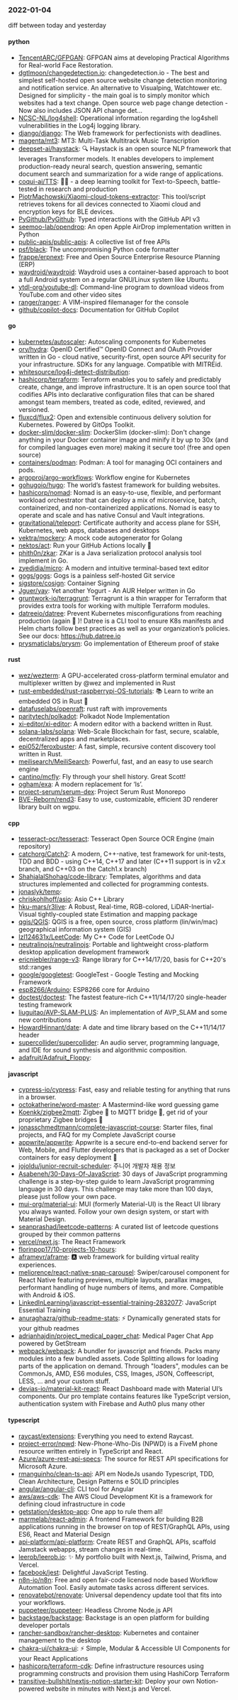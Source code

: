 ### 2022-01-04
diff between today and yesterday

#### python
* [TencentARC/GFPGAN](https://github.com/TencentARC/GFPGAN): GFPGAN aims at developing Practical Algorithms for Real-world Face Restoration.
* [dgtlmoon/changedetection.io](https://github.com/dgtlmoon/changedetection.io): changedetection.io - The best and simplest self-hosted open source website change detection monitoring and notification service. An alternative to Visualping, Watchtower etc. Designed for simplicity - the main goal is to simply monitor which websites had a text change. Open source web page change detection - Now also includes JSON API change det…
* [NCSC-NL/log4shell](https://github.com/NCSC-NL/log4shell): Operational information regarding the log4shell vulnerabilities in the Log4j logging library.
* [django/django](https://github.com/django/django): The Web framework for perfectionists with deadlines.
* [magenta/mt3](https://github.com/magenta/mt3): MT3: Multi-Task Multitrack Music Transcription
* [deepset-ai/haystack](https://github.com/deepset-ai/haystack): 🔍 Haystack is an open source NLP framework that leverages Transformer models. It enables developers to implement production-ready neural search, question answering, semantic document search and summarization for a wide range of applications.
* [coqui-ai/TTS](https://github.com/coqui-ai/TTS): 🐸💬 - a deep learning toolkit for Text-to-Speech, battle-tested in research and production
* [PiotrMachowski/Xiaomi-cloud-tokens-extractor](https://github.com/PiotrMachowski/Xiaomi-cloud-tokens-extractor): This tool/script retrieves tokens for all devices connected to Xiaomi cloud and encryption keys for BLE devices.
* [PyGithub/PyGithub](https://github.com/PyGithub/PyGithub): Typed interactions with the GitHub API v3
* [seemoo-lab/opendrop](https://github.com/seemoo-lab/opendrop): An open Apple AirDrop implementation written in Python
* [public-apis/public-apis](https://github.com/public-apis/public-apis): A collective list of free APIs
* [psf/black](https://github.com/psf/black): The uncompromising Python code formatter
* [frappe/erpnext](https://github.com/frappe/erpnext): Free and Open Source Enterprise Resource Planning (ERP)
* [waydroid/waydroid](https://github.com/waydroid/waydroid): Waydroid uses a container-based approach to boot a full Android system on a regular GNU/Linux system like Ubuntu.
* [ytdl-org/youtube-dl](https://github.com/ytdl-org/youtube-dl): Command-line program to download videos from YouTube.com and other video sites
* [ranger/ranger](https://github.com/ranger/ranger): A VIM-inspired filemanager for the console
* [github/copilot-docs](https://github.com/github/copilot-docs): Documentation for GitHub Copilot

#### go
* [kubernetes/autoscaler](https://github.com/kubernetes/autoscaler): Autoscaling components for Kubernetes
* [ory/hydra](https://github.com/ory/hydra): OpenID Certified™ OpenID Connect and OAuth Provider written in Go - cloud native, security-first, open source API security for your infrastructure. SDKs for any language. Compatible with MITREid.
* [whitesource/log4j-detect-distribution](https://github.com/whitesource/log4j-detect-distribution): 
* [hashicorp/terraform](https://github.com/hashicorp/terraform): Terraform enables you to safely and predictably create, change, and improve infrastructure. It is an open source tool that codifies APIs into declarative configuration files that can be shared amongst team members, treated as code, edited, reviewed, and versioned.
* [fluxcd/flux2](https://github.com/fluxcd/flux2): Open and extensible continuous delivery solution for Kubernetes. Powered by GitOps Toolkit.
* [docker-slim/docker-slim](https://github.com/docker-slim/docker-slim): DockerSlim (docker-slim): Don't change anything in your Docker container image and minify it by up to 30x (and for compiled languages even more) making it secure too! (free and open source)
* [containers/podman](https://github.com/containers/podman): Podman: A tool for managing OCI containers and pods.
* [argoproj/argo-workflows](https://github.com/argoproj/argo-workflows): Workflow engine for Kubernetes
* [gohugoio/hugo](https://github.com/gohugoio/hugo): The world’s fastest framework for building websites.
* [hashicorp/nomad](https://github.com/hashicorp/nomad): Nomad is an easy-to-use, flexible, and performant workload orchestrator that can deploy a mix of microservice, batch, containerized, and non-containerized applications. Nomad is easy to operate and scale and has native Consul and Vault integrations.
* [gravitational/teleport](https://github.com/gravitational/teleport): Certificate authority and access plane for SSH, Kubernetes, web apps, databases and desktops
* [vektra/mockery](https://github.com/vektra/mockery): A mock code autogenerator for Golang
* [nektos/act](https://github.com/nektos/act): Run your GitHub Actions locally 🚀
* [phith0n/zkar](https://github.com/phith0n/zkar): ZKar is a Java serialization protocol analysis tool implement in Go.
* [zyedidia/micro](https://github.com/zyedidia/micro): A modern and intuitive terminal-based text editor
* [gogs/gogs](https://github.com/gogs/gogs): Gogs is a painless self-hosted Git service
* [sigstore/cosign](https://github.com/sigstore/cosign): Container Signing
* [Jguer/yay](https://github.com/Jguer/yay): Yet another Yogurt - An AUR Helper written in Go
* [gruntwork-io/terragrunt](https://github.com/gruntwork-io/terragrunt): Terragrunt is a thin wrapper for Terraform that provides extra tools for working with multiple Terraform modules.
* [datreeio/datree](https://github.com/datreeio/datree): Prevent Kubernetes misconfigurations from reaching production (again 😤 )! Datree is a CLI tool to ensure K8s manifests and Helm charts follow best practices as well as your organization’s policies. See our docs: https://hub.datree.io
* [prysmaticlabs/prysm](https://github.com/prysmaticlabs/prysm): Go implementation of Ethereum proof of stake

#### rust
* [wez/wezterm](https://github.com/wez/wezterm): A GPU-accelerated cross-platform terminal emulator and multiplexer written by @wez and implemented in Rust
* [rust-embedded/rust-raspberrypi-OS-tutorials](https://github.com/rust-embedded/rust-raspberrypi-OS-tutorials): 📚 Learn to write an embedded OS in Rust 🦀
* [datafuselabs/openraft](https://github.com/datafuselabs/openraft): rust raft with improvements
* [paritytech/polkadot](https://github.com/paritytech/polkadot): Polkadot Node Implementation
* [xi-editor/xi-editor](https://github.com/xi-editor/xi-editor): A modern editor with a backend written in Rust.
* [solana-labs/solana](https://github.com/solana-labs/solana): Web-Scale Blockchain for fast, secure, scalable, decentralized apps and marketplaces.
* [epi052/feroxbuster](https://github.com/epi052/feroxbuster): A fast, simple, recursive content discovery tool written in Rust.
* [meilisearch/MeiliSearch](https://github.com/meilisearch/MeiliSearch): Powerful, fast, and an easy to use search engine
* [cantino/mcfly](https://github.com/cantino/mcfly): Fly through your shell history. Great Scott!
* [ogham/exa](https://github.com/ogham/exa): A modern replacement for ‘ls’.
* [project-serum/serum-dex](https://github.com/project-serum/serum-dex): Project Serum Rust Monorepo
* [BVE-Reborn/rend3](https://github.com/BVE-Reborn/rend3): Easy to use, customizable, efficient 3D renderer library built on wgpu.

#### cpp
* [tesseract-ocr/tesseract](https://github.com/tesseract-ocr/tesseract): Tesseract Open Source OCR Engine (main repository)
* [catchorg/Catch2](https://github.com/catchorg/Catch2): A modern, C++-native, test framework for unit-tests, TDD and BDD - using C++14, C++17 and later (C++11 support is in v2.x branch, and C++03 on the Catch1.x branch)
* [ShahjalalShohag/code-library](https://github.com/ShahjalalShohag/code-library): Templates, algorithms and data structures implemented and collected for programming contests.
* [jonaslyk/temp](https://github.com/jonaslyk/temp): 
* [chriskohlhoff/asio](https://github.com/chriskohlhoff/asio): Asio C++ Library
* [hku-mars/r3live](https://github.com/hku-mars/r3live): A Robust, Real-time, RGB-colored, LiDAR-Inertial-Visual tightly-coupled state Estimation and mapping package
* [qgis/QGIS](https://github.com/qgis/QGIS): QGIS is a free, open source, cross platform (lin/win/mac) geographical information system (GIS)
* [lzl124631x/LeetCode](https://github.com/lzl124631x/LeetCode): My C++ Code for LeetCode OJ
* [neutralinojs/neutralinojs](https://github.com/neutralinojs/neutralinojs): Portable and lightweight cross-platform desktop application development framework
* [ericniebler/range-v3](https://github.com/ericniebler/range-v3): Range library for C++14/17/20, basis for C++20's std::ranges
* [google/googletest](https://github.com/google/googletest): GoogleTest - Google Testing and Mocking Framework
* [esp8266/Arduino](https://github.com/esp8266/Arduino): ESP8266 core for Arduino
* [doctest/doctest](https://github.com/doctest/doctest): The fastest feature-rich C++11/14/17/20 single-header testing framework
* [liuguitao/AVP-SLAM-PLUS](https://github.com/liuguitao/AVP-SLAM-PLUS): An implementation of AVP_SLAM and some new contributions
* [HowardHinnant/date](https://github.com/HowardHinnant/date): A date and time library based on the C++11/14/17 <chrono> header
* [supercollider/supercollider](https://github.com/supercollider/supercollider): An audio server, programming language, and IDE for sound synthesis and algorithmic composition.
* [adafruit/Adafruit_Floppy](https://github.com/adafruit/Adafruit_Floppy): 

#### javascript
* [cypress-io/cypress](https://github.com/cypress-io/cypress): Fast, easy and reliable testing for anything that runs in a browser.
* [octokatherine/word-master](https://github.com/octokatherine/word-master): A Mastermind-like word guessing game
* [Koenkk/zigbee2mqtt](https://github.com/Koenkk/zigbee2mqtt): Zigbee 🐝 to MQTT bridge 🌉, get rid of your proprietary Zigbee bridges 🔨
* [jonasschmedtmann/complete-javascript-course](https://github.com/jonasschmedtmann/complete-javascript-course): Starter files, final projects, and FAQ for my Complete JavaScript course
* [appwrite/appwrite](https://github.com/appwrite/appwrite): Appwrite is a secure end-to-end backend server for Web, Mobile, and Flutter developers that is packaged as a set of Docker containers for easy deployment 🚀
* [jojoldu/junior-recruit-scheduler](https://github.com/jojoldu/junior-recruit-scheduler): 주니어 개발자 채용 정보
* [Asabeneh/30-Days-Of-JavaScript](https://github.com/Asabeneh/30-Days-Of-JavaScript): 30 days of JavaScript programming challenge is a step-by-step guide to learn JavaScript programming language in 30 days. This challenge may take more than 100 days, please just follow your own pace.
* [mui-org/material-ui](https://github.com/mui-org/material-ui): MUI (formerly Material-UI) is the React UI library you always wanted. Follow your own design system, or start with Material Design.
* [seanprashad/leetcode-patterns](https://github.com/seanprashad/leetcode-patterns): A curated list of leetcode questions grouped by their common patterns
* [vercel/next.js](https://github.com/vercel/next.js): The React Framework
* [florinpop17/10-projects-10-hours](https://github.com/florinpop17/10-projects-10-hours): 
* [aframevr/aframe](https://github.com/aframevr/aframe): 🅰️ web framework for building virtual reality experiences.
* [meliorence/react-native-snap-carousel](https://github.com/meliorence/react-native-snap-carousel): Swiper/carousel component for React Native featuring previews, multiple layouts, parallax images, performant handling of huge numbers of items, and more. Compatible with Android & iOS.
* [LinkedInLearning/javascript-essential-training-2832077](https://github.com/LinkedInLearning/javascript-essential-training-2832077): JavaScript Essential Training
* [anuraghazra/github-readme-stats](https://github.com/anuraghazra/github-readme-stats): ⚡ Dynamically generated stats for your github readmes
* [adrianhajdin/project_medical_pager_chat](https://github.com/adrianhajdin/project_medical_pager_chat): Medical Pager Chat App powered by GetStream
* [webpack/webpack](https://github.com/webpack/webpack): A bundler for javascript and friends. Packs many modules into a few bundled assets. Code Splitting allows for loading parts of the application on demand. Through "loaders", modules can be CommonJs, AMD, ES6 modules, CSS, Images, JSON, Coffeescript, LESS, ... and your custom stuff.
* [devias-io/material-kit-react](https://github.com/devias-io/material-kit-react): React Dashboard made with Material UI’s components. Our pro template contains features like TypeScript version, authentication system with Firebase and Auth0 plus many other

#### typescript
* [raycast/extensions](https://github.com/raycast/extensions): Everything you need to extend Raycast.
* [project-error/npwd](https://github.com/project-error/npwd): New-Phone-Who-Dis (NPWD) is a FiveM phone resource written entirely in TypeScript and React.
* [Azure/azure-rest-api-specs](https://github.com/Azure/azure-rest-api-specs): The source for REST API specifications for Microsoft Azure.
* [rmanguinho/clean-ts-api](https://github.com/rmanguinho/clean-ts-api): API em NodeJs usando Typescript, TDD, Clean Architecture, Design Patterns e SOLID principles
* [angular/angular-cli](https://github.com/angular/angular-cli): CLI tool for Angular
* [aws/aws-cdk](https://github.com/aws/aws-cdk): The AWS Cloud Development Kit is a framework for defining cloud infrastructure in code
* [getstation/desktop-app](https://github.com/getstation/desktop-app): One app to rule them all!
* [marmelab/react-admin](https://github.com/marmelab/react-admin): A frontend Framework for building B2B applications running in the browser on top of REST/GraphQL APIs, using ES6, React and Material Design
* [api-platform/api-platform](https://github.com/api-platform/api-platform): Create REST and GraphQL APIs, scaffold Jamstack webapps, stream changes in real-time.
* [leerob/leerob.io](https://github.com/leerob/leerob.io): ✨ My portfolio built with Next.js, Tailwind, Prisma, and Vercel.
* [facebook/jest](https://github.com/facebook/jest): Delightful JavaScript Testing.
* [n8n-io/n8n](https://github.com/n8n-io/n8n): Free and open fair-code licensed node based Workflow Automation Tool. Easily automate tasks across different services.
* [renovatebot/renovate](https://github.com/renovatebot/renovate): Universal dependency update tool that fits into your workflows.
* [puppeteer/puppeteer](https://github.com/puppeteer/puppeteer): Headless Chrome Node.js API
* [backstage/backstage](https://github.com/backstage/backstage): Backstage is an open platform for building developer portals
* [rancher-sandbox/rancher-desktop](https://github.com/rancher-sandbox/rancher-desktop): Kubernetes and container management to the desktop
* [chakra-ui/chakra-ui](https://github.com/chakra-ui/chakra-ui): ⚡️ Simple, Modular & Accessible UI Components for your React Applications
* [hashicorp/terraform-cdk](https://github.com/hashicorp/terraform-cdk): Define infrastructure resources using programming constructs and provision them using HashiCorp Terraform
* [transitive-bullshit/nextjs-notion-starter-kit](https://github.com/transitive-bullshit/nextjs-notion-starter-kit): Deploy your own Notion-powered website in minutes with Next.js and Vercel.
